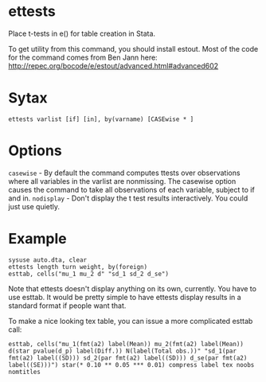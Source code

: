 # ettests
Place t-tests in e() for table creation in Stata.

To get utility from this command, you should install estout. Most of the code for the command comes from Ben Jann here:
http://repec.org/bocode/e/estout/advanced.html#advanced602


# Sytax
```
ettests varlist [if] [in], by(varname) [CASEwise * ]
```
# Options
`casewise` - By default the command computes ttests over observations where all variables in the varlist are nonmissing. The casewise option causes the command to take all observations of each variable, subject to if and in.
`nodisplay` - Don't display the t test results interactively. You could just use quietly. 

# Example
```
sysuse auto.dta, clear
ettests length turn weight, by(foreign)
esttab, cells("mu_1 mu_2 d" "sd_1 sd_2 d_se")
```
Note that ettests doesn't display anything on its own, currently. You have to use esttab. It would be pretty simple to have ettests display results in a standard format if people want that.

To make a nice looking tex table, you can issue a more complicated esttab call:
```
esttab, cells("mu_1(fmt(a2) label(Mean)) mu_2(fmt(a2) label(Mean)) d(star pvalue(d_p) label(Diff.)) N(label(Total obs.))" "sd_1(par fmt(a2) label((SD))) sd_2(par fmt(a2) label((SD))) d_se(par fmt(a2) label((SE)))") star(* 0.10 ** 0.05 *** 0.01) compress label tex noobs nomtitles
```

